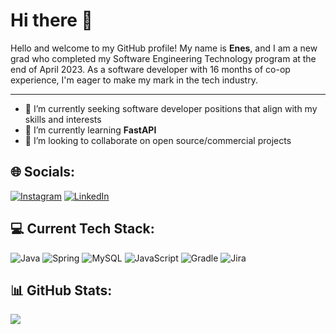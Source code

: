# Hi there 👋

Hello and welcome to my GitHub profile! My name is **Enes**, and I am a new grad who completed my Software Engineering Technology program at the end of April 2023. As a software developer with 16 months of co-op experience, I'm eager to make my mark in the tech industry.

---

- 🔭 I’m currently seeking software developer positions that align with my skills and interests
- 🌱 I’m currently learning **FastAPI**
- 👯 I’m looking to collaborate on open source/commercial projects

## 🌐 Socials:
[![Instagram](https://img.shields.io/badge/Instagram-%23E4405F.svg?logo=Instagram&logoColor=white)](https://instagram.com/enesdmrsz)
[![LinkedIn](https://img.shields.io/badge/LinkedIn-%230077B5.svg?logo=linkedin&logoColor=white)](https://linkedin.com/in/enesdemirsoz)

## 💻 Current Tech Stack:
![Java](https://img.shields.io/badge/java-%23ED8B00.svg?style=for-the-badge&logo=java&logoColor=white) 
![Spring](https://img.shields.io/badge/spring-%236DB33F.svg?style=for-the-badge&logo=spring&logoColor=white) 
![MySQL](https://img.shields.io/badge/mysql-%2300f.svg?style=for-the-badge&logo=mysql&logoColor=white) 
![JavaScript](https://img.shields.io/badge/javascript-%23323330.svg?style=for-the-badge&logo=javascript&logoColor=%23F7DF1E) 
![Gradle](https://img.shields.io/badge/Gradle-02303A.svg?style=for-the-badge&logo=Gradle&logoColor=white) 
![Jira](https://img.shields.io/badge/jira-%230A0FFF.svg?style=for-the-badge&logo=jira&logoColor=white)

## 📊 GitHub Stats:
![](https://github-readme-streak-stats.herokuapp.com/?user=EDemirsoz&theme=dark&hide_border=false)<br/>
